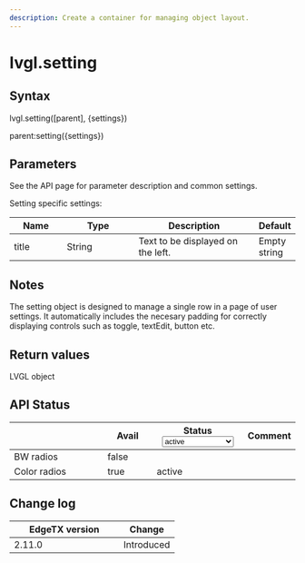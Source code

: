 ```yaml
---
description: Create a container for managing object layout.
---
```


# lvgl.setting

## Syntax

lvgl.setting(\[parent], {settings})

parent:setting({settings})

## Parameters

See the API page for parameter description and common settings.

Setting specific settings:

<table><thead><tr><th width="120">Name</th><th width="201">Type</th><th width="341">Description</th><th>Default</th></tr></thead><tbody><tr><td>title</td><td>String</td><td>Text to be displayed on the left.</td><td>Empty string</td></tr></tbody></table>

## Notes

The setting object is designed to manage a single row in a page of user settings. It automatically includes the necesary padding for correctly displaying controls such as toggle, textEdit, button etc.

## Return values

LVGL object

## API Status

<table><thead><tr><th width="153"></th><th width="72" data-type="checkbox">Avail</th><th width="145">Status<select><option value="93c8b010d44e45efaec5c0c14d3992ac" label="active" color="blue"></option><option value="7e7074d1164048e3b0b24a02b4300f6c" label="to be depreciated" color="blue"></option></select></th><th>Comment</th></tr></thead><tbody><tr><td>BW radios</td><td>false</td><td></td><td></td></tr><tr><td>Color radios</td><td>true</td><td><span data-option="93c8b010d44e45efaec5c0c14d3992ac">active</span></td><td></td></tr></tbody></table>

## Change log

<table><thead><tr><th width="177">EdgeTX version</th><th>Change</th></tr></thead><tbody><tr><td>2.11.0</td><td>Introduced</td></tr></tbody></table>
